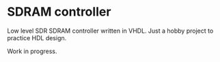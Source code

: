 # SDRAM controller
Low level SDR SDRAM controller written in VHDL. Just a hobby project to practice HDL design.

Work in progress.
